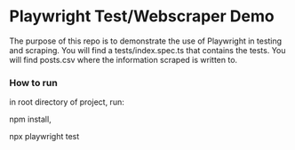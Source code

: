 # Playwright Test/Webscraper Demo
The purpose of this repo is to demonstrate the use of Playwright in testing and scraping.
You will find a tests/index.spec.ts that contains the tests. 
You will find posts.csv where the information scraped is written to.

### How to run
in root directory of project, run:

npm install, 

npx playwright test
